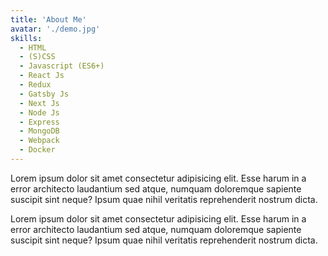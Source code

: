 ```yaml
---
title: 'About Me'
avatar: './demo.jpg'
skills: 
  - HTML
  - (S)CSS
  - Javascript (ES6+)
  - React Js
  - Redux
  - Gatsby Js
  - Next Js
  - Node Js
  - Express
  - MongoDB
  - Webpack
  - Docker
---
```


Lorem ipsum dolor sit amet consectetur adipisicing elit. Esse harum in a error architecto
laudantium sed atque, numquam doloremque sapiente suscipit sint neque? Ipsum quae nihil
veritatis reprehenderit nostrum dicta.

Lorem ipsum dolor sit amet consectetur adipisicing elit. Esse harum in a error architecto
laudantium sed atque, numquam doloremque sapiente suscipit sint neque? Ipsum quae nihil
veritatis reprehenderit nostrum dicta.
